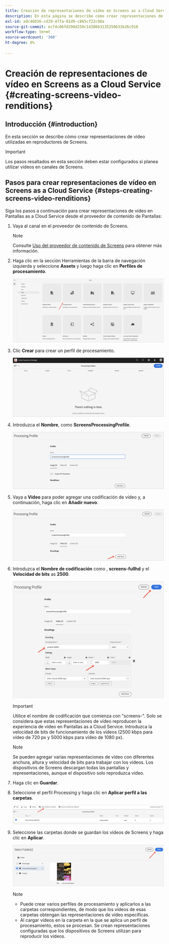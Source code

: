 ```yaml
---
title: Creación de representaciones de vídeo en Screens as a Cloud Service
description: En esta página se describe cómo crear representaciones de vídeo en Pantallas as a Cloud Service.
exl-id: a9c46036-cd29-47fa-81d9-c865cf22c98a
source-git-commit: ecf4c06fd290d250c14386b3135250633b26c910
workflow-type: tm+mt
source-wordcount: '360'
ht-degree: 0%

---
```


# Creación de representaciones de vídeo en Screens as a Cloud Service {#creating-screens-video-renditions}

## Introducción {#introduction}

En esta sección se describe cómo crear representaciones de vídeo utilizadas en reproductores de Screens.

>[!IMPORTANT]
>Los pasos resaltados en esta sección deben estar configurados si planea utilizar vídeos en canales de Screens.

## Pasos para crear representaciones de vídeo en Screens as a Cloud Service {#steps-creating-screens-video-renditions}

Siga los pasos a continuación para crear representaciones de vídeo en Pantallas as a Cloud Service desde el proveedor de contenido de Pantallas:

1. Vaya al canal en el proveedor de contenido de Screens.

   >[!NOTE]
   >Consulte [Uso del proveedor de contenido de Screens](https://experienceleague.adobe.com/docs/experience-manager-cloud-service/content/screens-as-cloud-service/configure-screens-cloud/using-screens-content-provider.html#screens-content-provider) para obtener más información.

1. Haga clic en la sección Herramientas de la barra de navegación izquierda y seleccione **Assets** y luego haga clic en **Perfiles de procesamiento**.

   ![Haga clic en Perfiles de procesamiento](/help/screens-cloud/assets/configure/screens-cp-3.png)

1. Clic **Crear** para crear un perfil de procesamiento.

   ![Haga clic en Crear](/help/screens-cloud/assets/configure/screens-video-2.png)

1. Introduzca el **Nombre**, como **ScreensProcessingProfile**.

   ![Cuadro de diálogo Perfil de procesamiento que muestra el campo Nombre resaltado.](/help/screens-cloud/assets/configure/screens-video-3.png)

1. Vaya a **Vídeo** para poder agregar una codificación de vídeo y, a continuación, haga clic en **Añadir nuevo**.

   ![Cuadro de diálogo Perfil de procesamiento que muestra el botón Añadir nuevo resaltado.](/help/screens-cloud/assets/configure/screens-video-4a.png)

1. Introduzca el **Nombre de codificación** como , **screens-fullhd** y el **Velocidad de bits** as **2500**.

   ![Cuadro de diálogo Perfil de procesamiento que muestra el botón Guardar resaltado.](/help/screens-cloud/assets/configure/screens-video-4.png)

   >[!IMPORTANT]
   >Utilice el nombre de codificación que comienza con &quot;screens-&quot;. Solo se considera que estas representaciones de vídeo reproducen la experiencia de vídeo en Pantallas as a Cloud Service. Introduzca la velocidad de bits de funcionamiento de los vídeos (2500 kbps para vídeo de 720 px y 5000 kbps para vídeo de 1080 px).

   >[!NOTE]
   >Se pueden agregar varias representaciones de vídeo con diferentes anchura, altura y velocidad de bits para trabajar con los vídeos. Los dispositivos de Screens descargan todas las pantallas y representaciones, aunque el dispositivo solo reproduzca vídeo.

1. Haga clic en **Guardar**.

1. Seleccione el perfil Processing y haga clic en **Aplicar perfil a las carpetas**.

   ![Aplicar perfil a la carpeta](/help/screens-cloud/assets/configure/screens-video-5.png)

1. Seleccione las carpetas donde se guardan los vídeos de Screens y haga clic en **Aplicar**.

   ![Haga clic en Aplicar](/help/screens-cloud/assets/configure/screens-video-6.png)

   >[!NOTE]
   >
   >* Puede crear varios perfiles de procesamiento y aplicarlos a las carpetas correspondientes, de modo que los vídeos de esas carpetas obtengan las representaciones de vídeo específicas.
   >* Al cargar vídeos en la carpeta en la que se aplica un perfil de procesamiento, estos se procesan. Se crean representaciones configuradas que los dispositivos de Screens utilizan para reproducir los vídeos.
